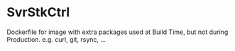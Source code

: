 # SvrStkCtrl
Dockerfile for image with extra packages used at Build Time, but not during Production.
  e.g. curl, git, rsync, ...
